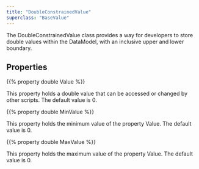 ```yaml
---
title: "DoubleConstrainedValue"
superclass: "BaseValue"
---
```


The DoubleConstrainedValue class provides a way for developers to store double values within the DataModel, with an inclusive upper and lower boundary.

## Properties

{{% property double Value %}}

This property holds a double value that can be accessed or changed by other scripts. The default value is 0.

{{% property double MinValue %}}

This property holds the minimum value of the property Value. The default value is 0.

{{% property double MaxValue %}}

This property holds the maximum value of the property Value. The default value is 0.
